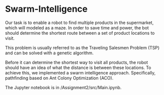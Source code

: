 # Swarm-Intelligence
Our task is to enable a robot to find multiple products in the supermarket, which will modeled as a maze. In order to save time and power, the bot should determine the shortest route between a set of product locations to visit.

This problem is usually referred to as the Traveling Salesmen Problem (TSP) and can be solved with a genetic algorithm.

Before it can determine the shortest way to visit all products, the robot should have an idea of what the distance is between these locations. To achieve this, we implemented a swarm intelligence approach. Specifically, pathfinding based on Ant Colony Optimization (ACO).

The Jupyter notebook is in /Assignment2/src/Main.ipynb. 
